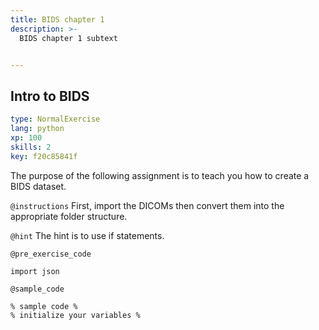 ```yaml
---
title: BIDS chapter 1
description: >-
  BIDS chapter 1 subtext


---
```

## Intro to BIDS

```yaml
type: NormalExercise
lang: python
xp: 100
skills: 2
key: f20c85841f
```

The purpose of the following assignment is to teach you how to create a BIDS dataset.

`@instructions`
First, import the DICOMs then convert them into the appropriate folder structure.

`@hint`
The hint is to use if statements.

`@pre_exercise_code`
```{python}
import json
```
`@sample_code`
```{python}
% sample code %
% initialize your variables %
```






